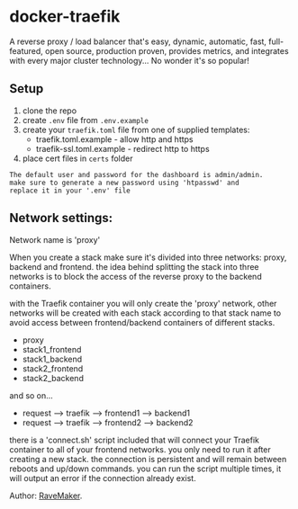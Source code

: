 # docker-traefik
A reverse proxy / load balancer that's easy, dynamic, automatic, fast,
full-featured, open source, production proven, provides metrics,
and integrates with every major cluster technology... No wonder it's so popular!

## Setup
1. clone the repo
2. create `.env` file from `.env.example`
3. create your `traefik.toml` file from one of supplied templates:
   - traefik.toml.example - allow http and https
   - traefik-ssl.toml.example - redirect http to https 
4. place cert files in `certs` folder 

```
The default user and password for the dashboard is admin/admin.
make sure to generate a new password using 'htpasswd' and
replace it in your '.env' file
```
## Network settings:
Network name is 'proxy'

When you create a stack make sure it's divided into three networks: proxy, backend and frontend.
the idea behind splitting the stack into three networks
is to block the access of the reverse proxy to the backend containers.

with the Traefik container you will only create the 'proxy' network,
other networks will be created with each stack according to that stack name
to avoid access between frontend/backend containers of different stacks.

- proxy
- stack1_frontend
- stack1_backend
- stack2_frontend
- stack2_backend

and so on...

- request --> traefik --> frontend1 --> backend1
- request --> traefik --> frontend2 --> backend2

there is a 'connect.sh' script included that will connect your Traefik container to all of your
frontend networks. you only need to run it after creating a new stack.
the connection is persistent and will remain between reboots and up/down commands.
you can run the script multiple times, it will output an error if the connection already exist. 

Author: [RaveMaker][RaveMaker].

[RaveMaker]: http://ravemaker.net
 